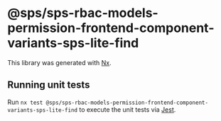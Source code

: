 # @sps/sps-rbac-models-permission-frontend-component-variants-sps-lite-find

This library was generated with [Nx](https://nx.dev).

## Running unit tests

Run `nx test @sps/sps-rbac-models-permission-frontend-component-variants-sps-lite-find` to execute the unit tests via [Jest](https://jestjs.io).
